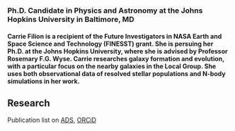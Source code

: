 ### Ph.D. Candidate in Physics and Astronomy at the Johns Hopkins University in Baltimore, MD

#### Carrie Filion is a recipient of the Future Investigators in NASA Earth and Space Science and Technology (FINESST) grant. She is persuing her Ph.D. at the Johns Hopkins University, where she is advised by Professor Rosemary F.G. Wyse. Carrie researches galaxy formation and evolution, with a particular focus on the nearby galaxies in the Local Group. She uses both observational data of resolved stellar populations and N-body simulations in her work.

## Research
Publication list on [ADS](https://ui.adsabs.harvard.edu/search/fq=%7B!type%3Daqp%20v%3D%24fq_database%7D&fq_database=database%3A%20astronomy&q=author%3A(%22filion%2C%20c%22)&sort=date%20desc%2C%20bibcode%20desc&p_=0), [ORCiD](https://orcid.org/0000-0001-5522-5029)
